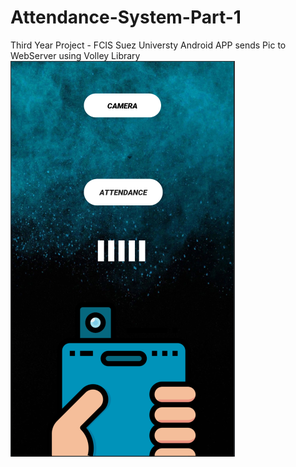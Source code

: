 # Attendance-System-Part-1 #
Third Year Project - FCIS Suez Universty
Android APP sends Pic to WebServer using Volley Library
<img src="Image/1.PNG">

